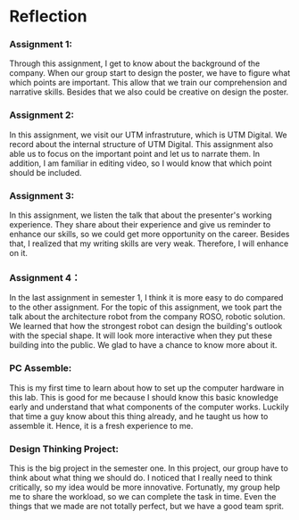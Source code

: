 # Reflection
  ### Assignment 1:
  Through this assignment, I get to know about the background of the company. When our group start to design the poster, we have to figure what which points are important. This allow that we train our comprehension and narrative skills. Besides that we also could be creative on design the poster.

  ### Assignment 2:
  In this assignment, we visit our UTM infrastruture, which is UTM Digital. We record about the internal structure of UTM Digital. This assignment also able us to focus on the important point and let us to narrate them. In addition, I am familiar in editing video, so I would know that which point should be included.

  ### Assignment 3:
  In this assignment, we listen the talk that about the presenter's working experience. They share about their experience and give us reminder to enhance our skills, so we could get more opportunity on the career. Besides that, I realized that my writing skills are very weak. Therefore, I will enhance on it.

  ### Assignment 4：
  In the last assignment in semester 1, I think it is more easy to do compared to the other assignment. For the topic of this assignment, we took part the talk about the architecture robot from the company ROSO, robotic solution. We learned that how the strongest robot can design the building's outlook with the special shape. It will look more interactive when they put these building into the public. We glad to have a chance to know more about it.

   ### PC Assemble:
  This is my first time to learn about how to set up the computer hardware in this lab. This is good for me because I should know this basic knowledge early and understand that what components of the computer works. Luckily that time a guy know about this thing already, and he taught us how to assemble it. Hence, it is a fresh experience to me.

  ### Design Thinking Project:
  This is the big project in the semester one. In this project, our group have to think about what thing we should do. I noticed that I really need to think critically, so my idea would be more innovative. Fortunatly, my group help me to share the workload, so we can complete the task in time. Even the things that we made are not totally perfect, but we have a good team sprit.
